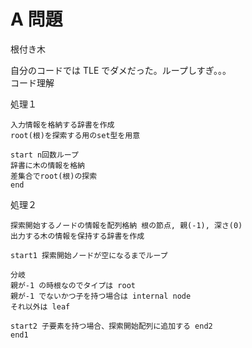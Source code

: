 # A 問題

根付き木<br>

自分のコードでは TLE でダメだった。ループしすぎ。。。<br>
コード理解<br>

処理１

```
入力情報を格納する辞書を作成
root(根)を探索する用のset型を用意

start n回数ループ
辞書に木の情報を格納
差集合でroot(根)の探索
end
```

処理２

```
探索開始するノードの情報を配列格納 根の節点, 親(-1), 深さ(0)
出力する木の情報を保持する辞書を作成

start1 探索開始ノードが空になるまでループ

分岐
親が-1 の時根なのでタイプは root
親が-1 でないかつ子を持つ場合は internal node
それ以外は leaf

start2 子要素を持つ場合、探索開始配列に追加する end2
end1

```

